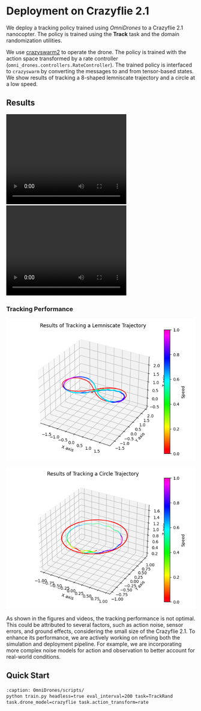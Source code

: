 # Deployment on Crazyflie 2.1

We deploy a tracking policy trained using *OmniDrones* to a Crazyflie 2.1 nanocopter. 
The policy is trained using the **Track** task and the domain randomization utilities.

We use [crazyswarm2](https://github.com/IMRCLab/crazyswarm2) to operate the drone. 
The policy is trained with the action space transformed by a rate controller 
(`omni_drones.controllers.RateController`). The trained policy is interfaced to 
`crazyswarm` by converting the messages to and from tensor-based states. We show 
results of tracking a 8-shaped lemniscate trajectory and a circle at a low speed.


## Results

<div>
    <video width="320" height="240" controls>
        <source src="../_static/demo/trial-1.mp4" type="video/mp4">
    </video>
    <video width="320" height="240" controls>
        <source src="../_static/demo/trial-2.mp4" type="video/mp4">
    </video>
</div>

### Tracking Performance

![](../_static/demo/8_1_demo.png)

![](../_static/demo/circle_demo.png)

As shown in the figures and videos, the tracking performance is not optimal. This 
could be attributed to several factors, such as action noise, sensor errors, and 
ground effects, considering the small size of the Crazyflie 2.1. To enhance its 
performance, we are actively working on refining both the simulation and deployment 
pipeline. For example, we are incorporating more complex noise models for action 
and observation to better account for real-world conditions.

## Quick Start

```{code-block} bash
:caption: OmniDrones/scripts/
python train.py headless=true eval_interval=200 task=TrackRand task.drone_model=crazyflie task.action_transform=rate 
```